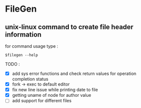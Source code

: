 # FileGen
## unix-linux command to create file header information
for command usage type :
```
$filegen --help
```
TODO :
- [x] add sys error functions and check return values for operation completion status
- [x] fork -> exec to default editor
- [x] fix new line issue while printing date to file
- [x] getting uname of node for author value
- [ ] add support for different files
